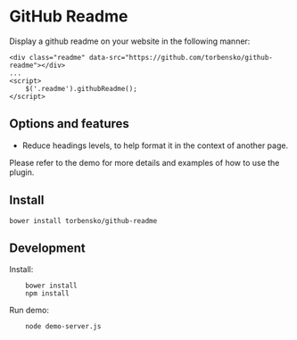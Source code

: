 # GitHub Readme

Display a github readme on your website in the following manner:

```
<div class="readme" data-src="https://github.com/torbensko/github-readme"></div>
...
<script>
	$('.readme').githubReadme();
</script>
``` 

## Options and features

* Reduce headings levels, to help format it in the context of another page.

Please refer to the demo for more details and examples of how to use the plugin.


## Install

	bower install torbensko/github-readme


## Development

Install:

		bower install
		npm install

Run demo:

		node demo-server.js
